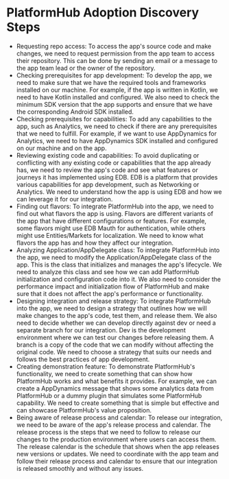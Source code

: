 # PlatformHub Adoption Discovery Steps

- Requesting repo access: To access the app's source code and make changes, we need to request permission from the app team to access their repository. This can be done by sending an email or a message to the app team lead or the owner of the repository.
- Checking prerequisites for app development: To develop the app, we need to make sure that we have the required tools and frameworks installed on our machine. For example, if the app is written in Kotlin, we need to have Kotlin installed and configured. We also need to check the minimum SDK version that the app supports and ensure that we have the corresponding Android SDK installed.
- Checking prerequisites for capabilities: To add any capabilities to the app, such as Analytics, we need to check if there are any prerequisites that we need to fulfill. For example, if we want to use AppDynamics for Analytics, we need to have AppDynamics SDK installed and configured on our machine and on the app.
- Reviewing existing code and capabilities: To avoid duplicating or conflicting with any existing code or capabilities that the app already has, we need to review the app's code and see what features or journeys it has implemented using EDB. EDB is a platform that provides various capabilities for app development, such as Networking or Analytics. We need to understand how the app is using EDB and how we can leverage it for our integration.
- Finding out flavors: To integrate PlatformHub into the app, we need to find out what flavors the app is using. Flavors are different variants of the app that have different configurations or features. For example, some flavors might use EDB Mauth for authentication, while others might use Entities/Markets for localization. We need to know what flavors the app has and how they affect our integration.
- Analyzing Application/AppDelegate class: To integrate PlatformHub into the app, we need to modify the Application/AppDelegate class of the app. This is the class that initializes and manages the app's lifecycle. We need to analyze this class and see how we can add PlatformHub initialization and configuration code into it. We also need to consider the performance impact and initialization flow of PlatformHub and make sure that it does not affect the app's performance or functionality.
- Designing integration and release strategy: To integrate PlatformHub into the app, we need to design a strategy that outlines how we will make changes to the app's code, test them, and release them. We also need to decide whether we can develop directly against dev or need a separate branch for our integration. Dev is the development environment where we can test our changes before releasing them. A branch is a copy of the code that we can modify without affecting the original code. We need to choose a strategy that suits our needs and follows the best practices of app development.
- Creating demonstration feature: To demonstrate PlatformHub's functionality, we need to create something that can show how PlatformHub works and what benefits it provides. For example, we can create a AppDynamics message that shows some analytics data from PlatformHub or a dummy plugin that simulates some PlatformHub capability. We need to create something that is simple but effective and can showcase PlatformHub's value proposition.
- Being aware of release process and calendar: To release our integration, we need to be aware of the app's release process and calendar. The release process is the steps that we need to follow to release our changes to the production environment where users can access them. The release calendar is the schedule that shows when the app releases new versions or updates. We need to coordinate with the app team and follow their release process and calendar to ensure that our integration is released smoothly and without any issues.
